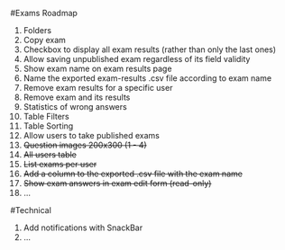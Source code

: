 #Exams Roadmap

1. Folders
1. Copy exam
1. Checkbox to display all exam results (rather than only the last ones)
1. Allow saving unpublished exam regardless of its field validity
1. Show exam name on exam results page
1. Name the exported exam-results .csv file according to exam name
1. Remove exam results for a specific user
1. Remove exam and its results
1. Statistics of wrong answers
1. Table Filters
1. Table Sorting
1. Allow users to take published exams
1. ~~Question images 200x300 (1 - 4)~~
1. ~~All users table~~
1. ~~List exams per user~~
1. ~~Add a column to the exported .csv file with the exam name~~
1. ~~Show exam answers in exam edit form (read-only)~~
1. ...

#Technical

1. Add notifications with SnackBar
1. ...
